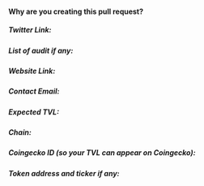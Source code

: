 #### Why are you creating this pull request?


##### Twitter Link:


##### List of audit if any:


##### Website Link:


##### Contact Email:


##### Expected TVL:


##### Chain:


##### Coingecko ID (so your TVL can appear on Coingecko):



##### Token address and ticker if any:
